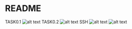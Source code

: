 # README
TASK0.1
![alt text](https://user-images.githubusercontent.com/86780069/124275176-d30f7300-db4a-11eb-9caf-23978034b46e.png)
TASK0.2
![alt text](https://user-images.githubusercontent.com/86780069/124351355-71aadb00-dc02-11eb-8e67-9bfabb83074d.png)
SSH
![alt text](https://user-images.githubusercontent.com/86780069/124353298-5e9e0800-dc0e-11eb-9640-fa32618531e8.png)
![alt text]()
